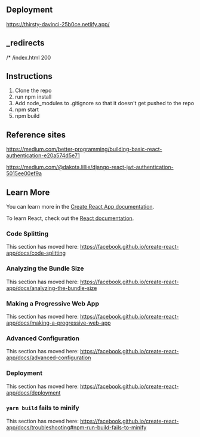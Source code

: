 ## Deployment
https://thirsty-davinci-25b0ce.netlify.app/

## _redirects
/* /index.html 200

## Instructions
1. Clone the repo
2. run npm install
3. Add node_modules to .gitignore so that it doesn't get pushed to the repo
4. npm start
5. npm build

## Reference sites
https://medium.com/better-programming/building-basic-react-authentication-e20a574d5e71

https://medium.com/@dakota.lillie/django-react-jwt-authentication-5015ee00ef9a

## Learn More

You can learn more in the [Create React App documentation](https://facebook.github.io/create-react-app/docs/getting-started).

To learn React, check out the [React documentation](https://reactjs.org/).

### Code Splitting

This section has moved here: https://facebook.github.io/create-react-app/docs/code-splitting

### Analyzing the Bundle Size

This section has moved here: https://facebook.github.io/create-react-app/docs/analyzing-the-bundle-size

### Making a Progressive Web App

This section has moved here: https://facebook.github.io/create-react-app/docs/making-a-progressive-web-app

### Advanced Configuration

This section has moved here: https://facebook.github.io/create-react-app/docs/advanced-configuration

### Deployment

This section has moved here: https://facebook.github.io/create-react-app/docs/deployment

### `yarn build` fails to minify

This section has moved here: https://facebook.github.io/create-react-app/docs/troubleshooting#npm-run-build-fails-to-minify
